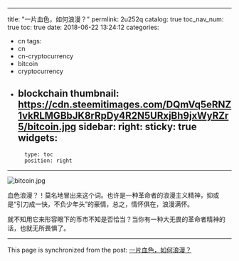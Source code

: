 
---
title: "一片血色，如何浪漫？"
permlink: 2u252q
catalog: true
toc_nav_num: true
toc: true
date: 2018-06-22 13:24:12
categories:
- cn
tags:
- cn
- cn-cryptocurrency
- bitcoin
- cryptocurrency
- blockchain
thumbnail: https://cdn.steemitimages.com/DQmVq5eRNZ1vkRLMGBbJK8rRpDy4R2N5URxjBh9jxWyRZr5/bitcoin.jpg
sidebar:
    right:
        sticky: true
widgets:
    -
        type: toc
        position: right
---


![bitcoin.jpg](https://cdn.steemitimages.com/DQmVq5eRNZ1vkRLMGBbJK8rRpDy4R2N5URxjBh9jxWyRZr5/bitcoin.jpg)

血色浪漫？！莫名地冒出来这个词。也许是一种革命者的浪漫主义精神，抑或是“引刀成一快，不负少年头”的豪情，总之，情怀俱在，浪漫满怀。

就不知用它来形容眼下的币市不知是否恰当？当你有一种大无畏的革命者精神的话，也就无所畏惧了。

- - -

This page is synchronized from the post: [一片血色，如何浪漫？](https://steemit.com/@lemooljiang/2u252q)
